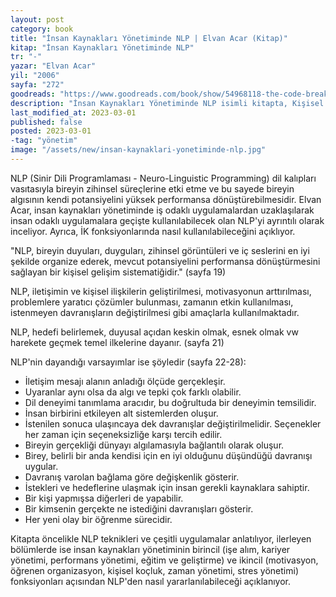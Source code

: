 ```yaml
---
layout: post
category: book
title: "İnsan Kaynakları Yönetiminde NLP | Elvan Acar (Kitap)"
kitap: "İnsan Kaynakları Yönetiminde NLP"
tr: "-"
yazar: "Elvan Acar"
yil: "2006"
sayfa: "272"
goodreads: "https://www.goodreads.com/book/show/54968118-the-code-breaker"
description: "İnsan Kaynakları Yönetiminde NLP isimli kitapta, Kişisel gelişim uygulamalarının başında yer alan NLP tekniklerinden bir örgütsel gelişim yöntemi olarak insan kaynakları yönetiminin daha etkin olabilmesi için nasıl yararlanılabileceği anlatılıyor."
last_modified_at: 2023-03-01
published: false
posted: 2023-03-01
-tag: "yönetim"
image: "/assets/new/insan-kaynaklari-yonetiminde-nlp.jpg"
---
```


NLP (Sinir Dili Programlaması - Neuro-Linguistic Programming) dil kalıpları vasıtasıyla bireyin zihinsel süreçlerine etki etme ve bu sayede bireyin algısının kendi potansiyelini yüksek performansa dönüştürebilmesidir. Elvan Acar, insan kaynakları yönetiminde iş odaklı uygulamalardan uzaklaşılarak insan odaklı uygulamalara geçişte kullanılabilecek olan NLP'yi ayrıntılı olarak inceliyor. Ayrıca, İK fonksiyonlarında nasıl kullanılabileceğini açıklıyor. 

"NLP, bireyin duyuları, duyguları, zihinsel görüntüleri ve iç seslerini en iyi şekilde organize ederek, mevcut potansiyelini performansa dönüştürmesini sağlayan bir kişisel gelişim sistematiğidir." (sayfa 19)

NLP, iletişimin ve kişisel ilişkilerin geliştirilmesi, motivasyonun arttırılması, problemlere yaratıcı çözümler bulunması, zamanın etkin kullanılması, istenmeyen davranışların değiştirilmesi gibi amaçlarla kullanılmaktadır. 

NLP, hedefi belirlemek, duyusal açıdan keskin olmak, esnek olmak vw harekete geçmek temel ilkelerine dayanır. (sayfa 21)

NLP'nin dayandığı varsayımlar ise şöyledir (sayfa 22-28):
- İletişim mesajı alanın anladığı ölçüde gerçekleşir.
- Uyaranlar aynı olsa da algı ve tepki çok farklı olabilir.
- Dil deneyimi tanımlama aracıdır, bu doğrultuda bir deneyimin temsilidir.
- İnsan birbirini etkileyen alt sistemlerden oluşur.
- İstenilen sonuca ulaşıncaya dek davranışlar değiştirilmelidir. Seçenekler her zaman için seçeneksizliğe karşı tercih edilir.
- Bireyin gerçekliği dünyayı algılamasıyla bağlantılı olarak oluşur. 
- Birey,  belirli bir anda kendisi için en iyi olduğunu düşündüğü davranışı uygular.
- Davranış varolan bağlama göre değişkenlik gösterir.
- İstekleri ve hedeflerine ulaşmak için insan gerekli kaynaklara sahiptir.
- Bir kişi yapmışsa diğerleri de yapabilir.
- Bir kimsenin gerçekte ne istediğini davranışları gösterir.
- Her yeni olay bir öğrenme sürecidir.

Kitapta öncelikle NLP teknikleri ve çeşitli uygulamalar anlatılıyor, ilerleyen bölümlerde ise insan kaynakları yönetiminin birincil (işe alım, kariyer yönetimi, performans yönetimi, eğitim ve geliştirme) ve ikincil (motivasyon, öğrenen organizasyon, kişisel koçluk, zaman yönetimi, stres yönetimi) fonksiyonları açısından NLP'den nasıl yararlanılabileceği açıklanıyor. 
 
